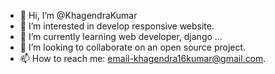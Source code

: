- 👋 Hi, I’m @KhagendraKumar
- 👀 I’m interested in develop responsive website.
- 🌱 I’m currently learning web developer, django ...
- 💞️ I’m looking to collaborate on an open source project.
- 📫 How to reach me: email-khagendra16kumar@gmail.com.

<!---
KhagendraKumar/KhagendraKumar is a ✨ special ✨ repository because its `README.md` (this file) appears on your GitHub profile.
You can click the Preview link to take a look at your changes.
--->
